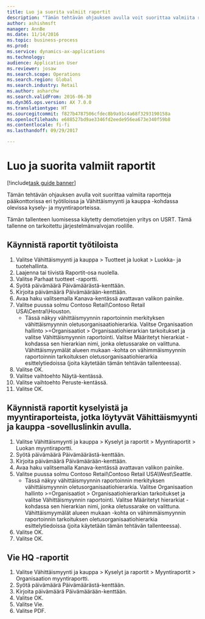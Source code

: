 ```yaml
--- 
title: Luo ja suorita valmiit raportit
description: "Tämän tehtävän ohjauksen avulla voit suorittaa valmiita raportteja pääkonttorissa eri työtiloissa ja Vähittäismyynti ja kauppa -kohdassa olevissa kysely- ja myyntiraporteissa."
author: ashishmsft
manager: AnnBe
ms.date: 11/14/2016
ms.topic: business-process
ms.prod: 
ms.service: dynamics-ax-applications
ms.technology: 
audience: Application User
ms.reviewer: josaw
ms.search.scope: Operations
ms.search.region: Global
ms.search.industry: Retail
ms.author: asharchw
ms.search.validFrom: 2016-06-30
ms.dyn365.ops.version: AX 7.0.0
ms.translationtype: HT
ms.sourcegitcommit: f827b4787506cfdec8b9a91c4a68f3293190158a
ms.openlocfilehash: e688527bd9ae3346fd2eede956ea673e340f59b8
ms.contentlocale: fi-fi
ms.lasthandoff: 09/29/2017

---
```

# <a name="generate-and-run-out-of-box-reports"></a>Luo ja suorita valmiit raportit

[!include[task guide banner](../includes/task-guide-banner.md)]

Tämän tehtävän ohjauksen avulla voit suorittaa valmiita raportteja pääkonttorissa eri työtiloissa ja Vähittäismyynti ja kauppa -kohdassa olevissa kysely- ja myyntiraporteissa.



Tämän tallenteen luomisessa käytetty demotietojen yritys on USRT. Tämä tallenne on tarkoitettu järjestelmänvalvojan roolille.


## <a name="launch-reports-from-workspaces"></a>Käynnistä raportit työtiloista
1. Valitse Vähittäismyynti ja kauppa > Tuotteet ja luokat > Luokka- ja tuotehallinta.
2. Laajenna tai tiivistä Raportit-osa nuolella.
3. Valitse Parhaat tuotteet -raportti.
4. Syötä päivämäärä Päivämäärästä-kenttään.
5. Kirjoita päivämäärä Päivämäärään-kenttään.
6. Avaa haku valitsemalla Kanava-kentässä avattavan valikon painike.
7. Valitse puussa solmu Contoso Retail\Contoso Retail USA\Central\Houston.
    * Tässä näkyy vähittäismyynnin raportoinnin merkityksen vähittäismyynnin oletusorganisaatiohierarkia.   Valitse Organisaation hallinto >Organisaatiot > Organisaatiohierarkian tarkoitukset ja valitse Vähittäismyynnin raportointi. Valitse Määritetyt hierarkiat -kohdassa sen hierarkian nimi, jonka oletussarake on valittuna.      Vähittäismyymälät alueen mukaan -kohta on vähimmäismyynnin raportoinnin tarkoituksen oletusorganisaatiohierarkia esittelytiedoissa (joita käytetään tämän tehtävän tallenteessa).     
8. Valitse OK.
9. Valitse vaihtoehto Näytä-kentässä.
10. Valitse vaihtoehto Peruste-kentässä.
11. Valitse OK.

## <a name="launch-reports-from-the-inquiries-and-sales-reports-located-under-retail--commerce-app-link"></a>Käynnistä raportit kyselyistä ja myyntiraporteista, jotka löytyvät Vähittäismyynti ja kauppa -sovelluslinkin avulla.
1. Valitse Vähittäismyynti ja kauppa > Kyselyt ja raportit > Myyntiraportit > Luokan myyntiraportti.
2. Syötä päivämäärä Päivämäärästä-kenttään.
3. Kirjoita päivämäärä Päivämäärään-kenttään.
4. Avaa haku valitsemalla Kanava-kentässä avattavan valikon painike.
5. Valitse puussa solmu Contoso Retail\Contoso Retail USA\West\Seattle.
    * Tässä näkyy vähittäismyynnin raportoinnin merkityksen vähittäismyynnin oletusorganisaatiohierarkia.   Valitse Organisaation hallinto >Organisaatiot > Organisaatiohierarkian tarkoitukset ja valitse Vähittäismyynnin raportointi. Valitse Määritetyt hierarkiat -kohdassa sen hierarkian nimi, jonka oletussarake on valittuna.      Vähittäismyymälät alueen mukaan -kohta on vähimmäismyynnin raportoinnin tarkoituksen oletusorganisaatiohierarkia esittelytiedoissa (joita käytetään tämän tehtävän tallenteessa).     
6. Valitse OK.
7. Valitse OK.

## <a name="export-an-hq-reports"></a>Vie HQ -raportit
1. Valitse Vähittäismyynti ja kauppa > Kyselyt ja raportit > Myyntiraportit > Organisaation myyntiraportti.
2. Syötä päivämäärä Päivämäärästä-kenttään.
3. Kirjoita päivämäärä Päivämäärään-kenttään.
4. Valitse OK.
5. Valitse Vie.
6. Valitse PDF.


